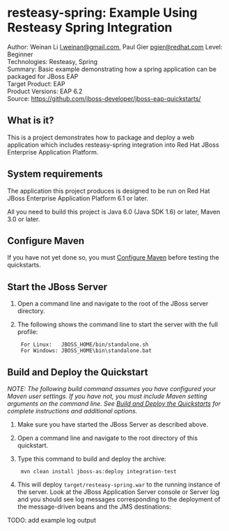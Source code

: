 resteasy-spring: Example Using Resteasy Spring Integration
==========================================================
Author: Weinan Li <l.weinan@gmail.com>, Paul Gier <pgier@redhat.com>
Level: Beginner  
Technologies: Resteasy, Spring  
Summary: Basic example demonstrating how a spring application can be packaged for JBoss EAP  
Target Product: EAP  
Product Versions: EAP 6.2  
Source: <https://github.com/jboss-developer/jboss-eap-quickstarts/>  

What is it?
-----------

This is a project demonstrates how to package and deploy a web application which includes resteasy-spring integration
into Red Hat JBoss Enterprise Application Platform.


System requirements
-------------------

The application this project produces is designed to be run on Red Hat JBoss Enterprise Application Platform 6.1 or later. 

All you need to build this project is Java 6.0 (Java SDK 1.6) or later, Maven 3.0 or later.

 
Configure Maven
---------------

If you have not yet done so, you must [Configure Maven](../README.md#configure-maven) before testing the quickstarts.

Start the JBoss Server
----------------------

1. Open a command line and navigate to the root of the JBoss server directory.
2. The following shows the command line to start the server with the full profile:

        For Linux:   JBOSS_HOME/bin/standalone.sh
        For Windows: JBOSS_HOME\bin\standalone.bat


Build and Deploy the Quickstart
-------------------------

_NOTE: The following build command assumes you have configured your Maven user settings. If you have not, you must include Maven setting arguments on the command line. See [Build and Deploy the Quickstarts](../README.md#build-and-deploy-the-quickstarts) for complete instructions and additional options._

1. Make sure you have started the JBoss Server as described above.
2. Open a command line and navigate to the root directory of this quickstart.
3. Type this command to build and deploy the archive:

        mvn clean install jboss-as:deploy integration-test

4. This will deploy `target/resteasy-spring.war` to the running instance of the server. Look at the JBoss Application Server console or Server log and you should see log messages corresponding to the deployment of the message-driven beans and the JMS destinations:

TODO: add example log output


